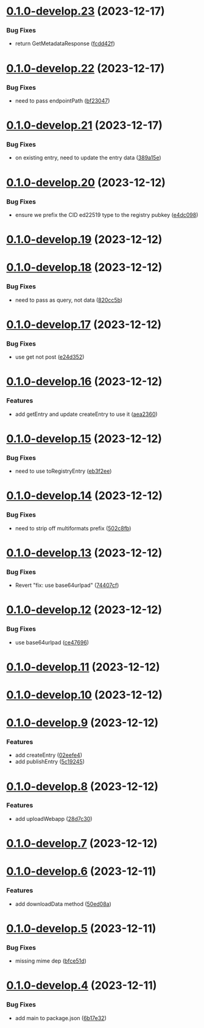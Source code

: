 # [0.1.0-develop.23](https://git.lumeweb.com/LumeWeb/s5-js/compare/v0.1.0-develop.22...v0.1.0-develop.23) (2023-12-17)


### Bug Fixes

* return GetMetadataResponse ([fcdd42f](https://git.lumeweb.com/LumeWeb/s5-js/commit/fcdd42f2a32281ba4dabf4c548657b40b9b4a4ef))

# [0.1.0-develop.22](https://git.lumeweb.com/LumeWeb/s5-js/compare/v0.1.0-develop.21...v0.1.0-develop.22) (2023-12-17)


### Bug Fixes

* need to pass endpointPath ([bf23047](https://git.lumeweb.com/LumeWeb/s5-js/commit/bf230478b792860ce16b68b976853d9a7d828d0f))

# [0.1.0-develop.21](https://git.lumeweb.com/LumeWeb/s5-js/compare/v0.1.0-develop.20...v0.1.0-develop.21) (2023-12-17)


### Bug Fixes

* on existing entry, need to update the entry data ([389a15e](https://git.lumeweb.com/LumeWeb/s5-js/commit/389a15eef41c941e36d2b08ca47c775f13bbba55))

# [0.1.0-develop.20](https://git.lumeweb.com/LumeWeb/s5-js/compare/v0.1.0-develop.19...v0.1.0-develop.20) (2023-12-12)


### Bug Fixes

* ensure we prefix the CID ed22519 type to the registry pubkey ([e4dc098](https://git.lumeweb.com/LumeWeb/s5-js/commit/e4dc0985471747404d82b434f9b8edc97bf0ee1b))

# [0.1.0-develop.19](https://git.lumeweb.com/LumeWeb/s5-js/compare/v0.1.0-develop.18...v0.1.0-develop.19) (2023-12-12)

# [0.1.0-develop.18](https://git.lumeweb.com/LumeWeb/s5-js/compare/v0.1.0-develop.17...v0.1.0-develop.18) (2023-12-12)


### Bug Fixes

* need to pass as query, not data ([820cc5b](https://git.lumeweb.com/LumeWeb/s5-js/commit/820cc5bd8924391305ab37e20df53fb9f68924f5))

# [0.1.0-develop.17](https://git.lumeweb.com/LumeWeb/s5-js/compare/v0.1.0-develop.16...v0.1.0-develop.17) (2023-12-12)


### Bug Fixes

* use get not post ([e24d352](https://git.lumeweb.com/LumeWeb/s5-js/commit/e24d352d4eb6fd5baf16698f11c876e79a3040fd))

# [0.1.0-develop.16](https://git.lumeweb.com/LumeWeb/s5-js/compare/v0.1.0-develop.15...v0.1.0-develop.16) (2023-12-12)


### Features

* add getEntry and update createEntry to use it ([aea2360](https://git.lumeweb.com/LumeWeb/s5-js/commit/aea236067e6011502f6df2ec9856597b9fe5b1a9))

# [0.1.0-develop.15](https://git.lumeweb.com/LumeWeb/s5-js/compare/v0.1.0-develop.14...v0.1.0-develop.15) (2023-12-12)


### Bug Fixes

* need to use toRegistryEntry ([eb3f2ee](https://git.lumeweb.com/LumeWeb/s5-js/commit/eb3f2ee5c9da7b3b46a5d3d61c5dfed8ecfc167c))

# [0.1.0-develop.14](https://git.lumeweb.com/LumeWeb/s5-js/compare/v0.1.0-develop.13...v0.1.0-develop.14) (2023-12-12)


### Bug Fixes

* need to strip off multiformats prefix ([502c8fb](https://git.lumeweb.com/LumeWeb/s5-js/commit/502c8fb0795986b0a488ad3684c1c23f0b807a40))

# [0.1.0-develop.13](https://git.lumeweb.com/LumeWeb/s5-js/compare/v0.1.0-develop.12...v0.1.0-develop.13) (2023-12-12)


### Bug Fixes

* Revert "fix: use base64urlpad" ([74407cf](https://git.lumeweb.com/LumeWeb/s5-js/commit/74407cf9a15c5c846592f3929646cdcbba98f032))

# [0.1.0-develop.12](https://git.lumeweb.com/LumeWeb/s5-js/compare/v0.1.0-develop.11...v0.1.0-develop.12) (2023-12-12)


### Bug Fixes

* use base64urlpad ([ce47696](https://git.lumeweb.com/LumeWeb/s5-js/commit/ce47696d907513e6b5a78f3c71407e12b90fb952))

# [0.1.0-develop.11](https://git.lumeweb.com/LumeWeb/s5-js/compare/v0.1.0-develop.10...v0.1.0-develop.11) (2023-12-12)

# [0.1.0-develop.10](https://git.lumeweb.com/LumeWeb/s5-js/compare/v0.1.0-develop.9...v0.1.0-develop.10) (2023-12-12)

# [0.1.0-develop.9](https://git.lumeweb.com/LumeWeb/s5-js/compare/v0.1.0-develop.8...v0.1.0-develop.9) (2023-12-12)


### Features

* add createEntry ([02eefe4](https://git.lumeweb.com/LumeWeb/s5-js/commit/02eefe442cc8694898b0989dd8f0b6d15fb32b0e))
* add publishEntry ([5c19245](https://git.lumeweb.com/LumeWeb/s5-js/commit/5c19245b4bfb75ece2c7ffa3153fbf49bc70e602))

# [0.1.0-develop.8](https://git.lumeweb.com/LumeWeb/s5-js/compare/v0.1.0-develop.7...v0.1.0-develop.8) (2023-12-12)


### Features

* add uploadWebapp ([28d7c30](https://git.lumeweb.com/LumeWeb/s5-js/commit/28d7c30225c400cf87fc6e6e2d7eda6061acb025))

# [0.1.0-develop.7](https://git.lumeweb.com/LumeWeb/s5-js/compare/v0.1.0-develop.6...v0.1.0-develop.7) (2023-12-12)

# [0.1.0-develop.6](https://git.lumeweb.com/LumeWeb/s5-js/compare/v0.1.0-develop.5...v0.1.0-develop.6) (2023-12-11)


### Features

* add downloadData method ([50ed08a](https://git.lumeweb.com/LumeWeb/s5-js/commit/50ed08ac6a23f9fa7e43450c0f8942124fa175cd))

# [0.1.0-develop.5](https://git.lumeweb.com/LumeWeb/s5-js/compare/v0.1.0-develop.4...v0.1.0-develop.5) (2023-12-11)


### Bug Fixes

* missing mime dep ([bfce51d](https://git.lumeweb.com/LumeWeb/s5-js/commit/bfce51d1cc704fb4dc6752fc7fc878db97266d6b))

# [0.1.0-develop.4](https://git.lumeweb.com/LumeWeb/s5-js/compare/v0.1.0-develop.3...v0.1.0-develop.4) (2023-12-11)


### Bug Fixes

* add main to package.json ([6b17e32](https://git.lumeweb.com/LumeWeb/s5-js/commit/6b17e32cca10733fab1f04aecb06615c19a3e694))
